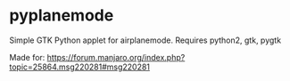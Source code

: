 # pyplanemode
Simple GTK Python applet for airplanemode.
Requires python2, gtk, pygtk


Made for: https://forum.manjaro.org/index.php?topic=25864.msg220281#msg220281
